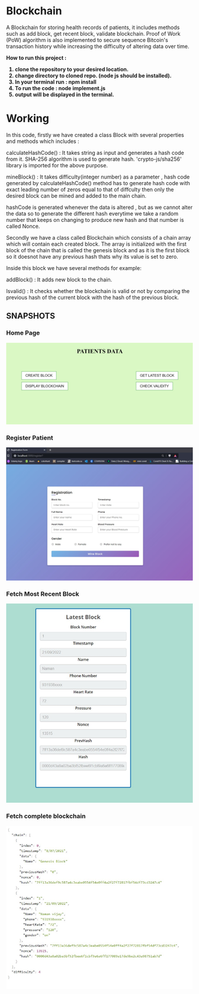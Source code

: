 # Blockchain
A Blockchain for storing health records of patients, it includes methods such as add block, get recent block, validate blockchain. Proof of Work (PoW) algorithm is also implemented to secure sequence Bitcoin's transaction history while increasing the difficulty of altering data over time.


<b>
How to run this project :

1. clone the repository to your desired location.
2. change directory to cloned repo.
  (node js should be installed).
3. In your terminal run : npm install 
4. To run the code :  node implement.js
5. output will be displayed in the terminal.

</b>

<h1>
Working 
</h1>

In this code, firstly we have created a class Block with several properties and methods which includes : 

  calculateHashCode() : It takes string as input and generates a hash code from it.
   SHA-256 algorithm is used to generate hash.
   'crypto-js/sha256' library is imported for the above purpose.
    
   mineBlock() : It takes difficulty(integer number) as a parameter ,  hash code generated by calculateHashCode() method has to 
   generate hash code with exact leading number of zeros equal to that of diffculty then only the desired block can be mined and added to the main chain.
   
   hashCode is generated whenever the data is altered , but as we cannot alter the data so to generate the different hash everytime we take a random
   number that keeps on changing to produce new hash and that number is called Nonce.
  
   Secondly we have a class called Blockchain which consists of a chain array which will contain each created block.
   The array is initialized with the first block of the chain that is called the genesis block and as it is the first block so it doesnot have any
   previous hash thats why its value is set to zero.
   
   Inside this block we have several methods for example: 
   
   addBlock() : It adds new block to the chain.
   
   Isvalid() : It checks whether the blockchain is valid or not by comparing the previous hash of the current block with the hash of the previous block.

   <h2> SNAPSHOTS </h2>

   <h3> Home Page </h3>
   <img src="./src/images/home.jpg">

   <h3> Register Patient </h3>
   <img src="./src/images/register.jpg">

   <h3> Fetch Most Recent Block</h3>
   <img src="./src/images/latestBlock.jpg">

   <h3> Fetch complete blockchain </h3>
   <img src="./src/images/chain.jpg">
   
   
   
   




